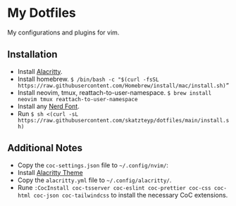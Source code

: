 # My Dotfiles

My configurations and plugins for vim.

## Installation

- Install [Alacritty](https://alacritty.org/). 
- Install homebrew. `$ /bin/bash -c "$(curl -fsSL https://raw.githubusercontent.com/Homebrew/install/mac/install.sh)”`
- Install neovim, tmux, reattach-to-user-namespace. `$ brew install neovim tmux reattach-to-user-namespace`
- Install any [Nerd Font](https://www.nerdfonts.com/font-downloads).
- Run `$ sh <(curl -sL https://raw.githubusercontent.com/skatzteyp/dotfiles/main/install.sh)`

## Additional Notes

- Copy the `coc-settings.json` file to `~/.config/nvim/`:
- Install [Alacritty Theme](https://github.com/alacritty/alacritty-theme)
- Copy the `alacritty.yml` file to `~/.config/alacritty/`.
- Rune `:CocInstall coc-tsserver coc-eslint coc-prettier coc-css coc-html coc-json coc-tailwindcss` to install the necessary CoC extensions.
